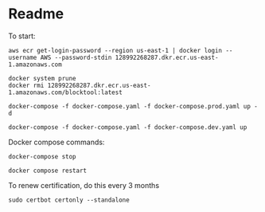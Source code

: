 # Readme

To start:
```
aws ecr get-login-password --region us-east-1 | docker login --username AWS --password-stdin 128992268287.dkr.ecr.us-east-1.amazonaws.com

docker system prune
docker rmi 128992268287.dkr.ecr.us-east-1.amazonaws.com/blocktool:latest

docker-compose -f docker-compose.yaml -f docker-compose.prod.yaml up -d

docker-compose -f docker-compose.yaml -f docker-compose.dev.yaml up
```

Docker compose commands:
```
docker-compose stop

docker compose restart
```

To renew certification, do this every 3 months

```
sudo certbot certonly --standalone
```
